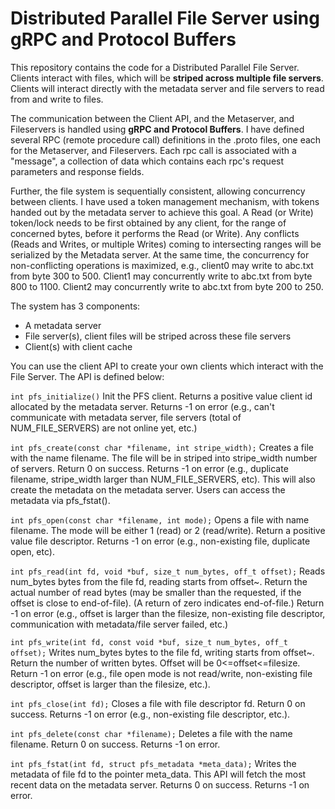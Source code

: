 # Distributed Parallel File Server using gRPC and Protocol Buffers

This repository contains the code for a Distributed Parallel File Server. Clients interact with files, which will be **striped across multiple file servers**. Clients will interact directly with the metadata server and file servers to read from and write to files. 

The communication between the Client API, and the Metaserver, and Fileservers is handled using **gRPC and Protocol Buffers**. I have defined several RPC (remote procedure call) definitions in the .proto files, one each for the Metaserver, and Fileservers. Each rpc call is associated with a "message", a collection of data which contains each rpc's request parameters and response fields.

Further, the file system is sequentially consistent, allowing concurrency between clients. I have used a token management mechanism, with tokens handed out by the metadata server to achieve this goal. A Read (or Write) token/lock needs to be first obtained by any client, for the range of concerned bytes, before it performs the Read (or Write). Any conflicts (Reads and Writes, or multiple Writes) coming to intersecting ranges will be serialized by the Metadata server. At the same time, the concurrency for non-conflicting operations is maximized, e.g., client0 may write to abc.txt from byte 300 to 500. Client1 may concurrently write to abc.txt from byte 800 to 1100. Client2 may concurrently write to abc.txt from byte 200 to 250.

The system has 3 components:
- A metadata server
- File server(s), client files will be striped across these file servers
- Client(s) with client cache

You can use the client API to create your own clients which interact with the File Server. The API is defined below:

```int pfs_initialize()```
Init the PFS client. Returns a positive value client id allocated by the metadata server. Returns -1 on error (e.g., can't communicate with metadata server, file servers (total of NUM_FILE_SERVERS) are not online yet, etc.)

```int pfs_create(const char *filename, int stripe_width);```
Creates a file with the name filename. The file will be in striped into stripe_width number of servers. Return 0 on success. Returns -1 on error (e.g., duplicate filename, stripe_width larger than NUM_FILE_SERVERS, etc). This will also create the metadata on the metadata server. Users can access the metadata via pfs_fstat().

```int pfs_open(const char *filename, int mode);```
Opens a file with name filename. The mode will be either 1 (read) or 2 (read/write). Return a positive value file descriptor. Returns -1 on error (e.g., non-existing file, duplicate open, etc).

```int pfs_read(int fd, void *buf, size_t num_bytes, off_t offset);```
Reads num_bytes bytes from the file fd, reading starts from offset~. Return the actual number of read bytes (may be smaller than the requested, if the offset is close to end-of-file). (A return of zero indicates end-of-file.) Return -1 on error (e.g., offset is larger than the filesize, non-existing file descriptor, communication with metadata/file server failed, etc.)

```int pfs_write(int fd, const void *buf, size_t num_bytes, off_t offset);```
Writes num_bytes bytes to the file fd, writing starts from offset~. Return the number of written bytes. Offset will be 0<=offset<=filesize. Return -1 on error (e.g., file open mode is not read/write, non-existing file descriptor, offset is larger than the filesize, etc.).

```int pfs_close(int fd);```
Closes a file with file descriptor fd. Return 0 on success. Returns -1 on error (e.g., non-existing file descriptor, etc.).

```int pfs_delete(const char *filename);```
Deletes a file with the name filename. Return 0 on success. Returns -1 on error.

```int pfs_fstat(int fd, struct pfs_metadata *meta_data);```
Writes the metadata of file fd to the pointer meta_data. This API will fetch the most recent data on the metadata server. Returns 0 on success. Returns -1 on error.
